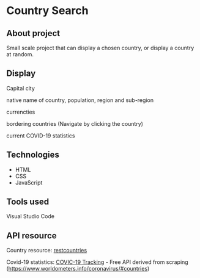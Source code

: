 # Country Search
## About project
Small scale project that can display a chosen country, or display a country at random.
## Display
Capital city

native name of country, population, region and sub-region

currencties

bordering countries (Navigate by clicking the country)

current COVID-19 statistics
## Technologies
* HTML
* CSS
* JavaScript
## Tools used
Visual Studio Code
## API resource
Country resource: [restcountries](https://restcountries.eu/)

Covid-19 statistics: [COVIC-19 Tracking](https://rapidapi.com/slotixsro-slotixsro-default/api/covid-19-tracking/endpoints) - Free API derived from scraping (https://www.worldometers.info/coronavirus/#countries)
